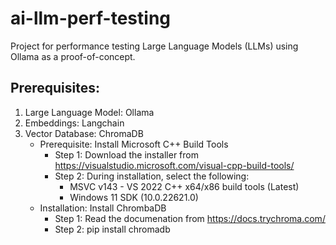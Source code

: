 # ai-llm-perf-testing
Project for performance testing Large Language Models (LLMs) using Ollama as a proof-of-concept.

## Prerequisites:
1. Large Language Model: Ollama
2. Embeddings: Langchain
3. Vector Database:  ChromaDB
    * Prerequisite: Install Microsoft C++ Build Tools
        * Step 1: Download the installer from https://visualstudio.microsoft.com/visual-cpp-build-tools/
        * Step 2: During installation, select the following:
            - MSVC v143 - VS 2022 C++ x64/x86 build tools (Latest)
            - Windows 11 SDK (10.0.22621.0)
    * Installation: Install ChrombaDB
        * Step 1: Read the documenation from https://docs.trychroma.com/
        * Step 2: pip install chromadb